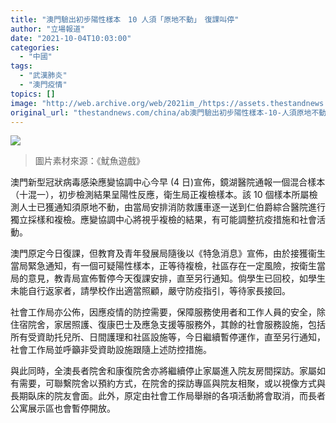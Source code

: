 ```yaml
---
title: "澳門驗出初步陽性樣本　10 人須「原地不動」　復課叫停"
author: "立場報道"
date: "2021-10-04T10:03:00"
categories:
  - "中國"
tags:
  - "武漢肺炎"
  - "澳門疫情"
topics: []
image: "http://web.archive.org/web/2021im_/https://assets.thestandnews.com/media/photos/macau-01.png"
original_url: "thestandnews.com/china/ab澳門驗出初步陽性樣本-10-人須原地不動-復課叫停"
---
```

![](http://web.archive.org/web/2021im_/https://assets.thestandnews.com/media/photos/macau-01.png)
> 圖片素材來源：《魷魚遊戲》

澳門新型冠狀病毒感染應變協調中心今早 (4 日)宣佈，鏡湖醫院通報一個混合樣本（十混一），初步檢測結果呈陽性反應，衛生局正複檢樣本。該 10 個樣本所屬檢測人士已獲通知須原地不動，由當局安排消防救護車逐一送到仁伯爵綜合醫院進行獨立採樣和複檢。應變協調中心將視乎複檢的結果，有可能調整抗疫措施和社會活動。

澳門原定今日復課，但教育及青年發展局隨後以《特急消息》宣佈，由於接獲衞生當局緊急通知，有一個可疑陽性樣本，正等待複檢，社區存在一定風險，按衛生當局的意見，教青局宣佈暫停今天復課安排，直至另行通知。倘學生已回校，如學生未能自行返家者，請學校作出適當照顧，嚴守防疫指引，等待家長接回。

社會工作局亦公佈，因應疫情的防控需要，保障服務使用者和工作人員的安全，除住宿院舍，家居照護、復康巴士及應急支援等服務外，其餘的社會服務設施，包括所有受資助托兒所、日間護理和社區設施等，今日繼續暫停運作，直至另行通知，社會工作局並呼籲非受資助設施跟隨上述防控措施。

與此同時，全澳長者院舍和康復院舍亦將繼續停止家屬進入院友房間探訪。家屬如有需要，可聯繫院舍以預約方式，在院舍的探訪專區與院友相聚，或以視像方式與長期臥床的院友會面。此外，原定由社會工作局舉辦的各項活動將會取消，而長者公寓展示區也會暫停開放。